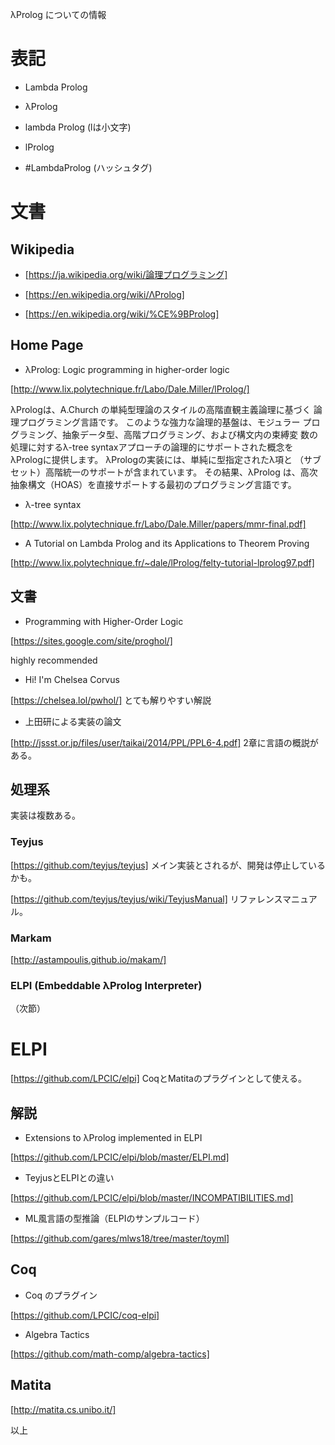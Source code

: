 λProlog についての情報

# 表記

- Lambda Prolog

- λProlog

- lambda Prolog (lは小文字)

- lProlog

- #LambdaProlog (ハッシュタグ)


# 文書

## Wikipedia

- [https://ja.wikipedia.org/wiki/論理プログラミング]

- [https://en.wikipedia.org/wiki/ΛProlog]
- [https://en.wikipedia.org/wiki/%CE%9BProlog]


## Home Page

- λProlog: Logic programming in higher-order logic

[http://www.lix.polytechnique.fr/Labo/Dale.Miller/lProlog/]

λPrologは、A.Church の単純型理論のスタイルの高階直観主義論理に基づく
論理プログラミング言語です。 このような強力な論理的基盤は、モジュラー
プログラミング、抽象データ型、高階プログラミング、および構文内の束縛変
数の処理に対するλ-tree syntaxアプローチの論理的にサポートされた概念を
λPrologに提供します。 λPrologの実装には、単純に型指定されたλ項と
（サブセット）高階統一のサポートが含まれています。 その結果、λProlog
は、高次抽象構文（HOAS）を直接サポートする最初のプログラミング言語です。


- λ-tree syntax

[http://www.lix.polytechnique.fr/Labo/Dale.Miller/papers/mmr-final.pdf]


- A Tutorial on Lambda Prolog and its Applications to Theorem Proving

[http://www.lix.polytechnique.fr/~dale/lProlog/felty-tutorial-lprolog97.pdf]



## 文書

- Programming with Higher-Order Logic

[https://sites.google.com/site/proghol/]

highly recommended


- Hi! I'm Chelsea Corvus

[https://chelsea.lol/pwhol/] とても解りやすい解説


- 上田研による実装の論文

[http://jssst.or.jp/files/user/taikai/2014/PPL/PPL6-4.pdf] 2章に言語の概説がある。



## 処理系

実装は複数ある。

### Teyjus

[https://github.com/teyjus/teyjus] メイン実装とされるが、開発は停止しているかも。

[https://github.com/teyjus/teyjus/wiki/TeyjusManual] リファレンスマニュアル。


### Markam

[http://astampoulis.github.io/makam/]


### ELPI (Embeddable λProlog Interpreter)

（次節）


# ELPI

[https://github.com/LPCIC/elpi] CoqとMatitaのプラグインとして使える。


## 解説

- Extensions to λProlog implemented in ELPI

[https://github.com/LPCIC/elpi/blob/master/ELPI.md]

- TeyjusとELPIとの違い

[https://github.com/LPCIC/elpi/blob/master/INCOMPATIBILITIES.md]

- ML風言語の型推論（ELPIのサンプルコード）

[https://github.com/gares/mlws18/tree/master/toyml]


## Coq

- Coq のプラグイン

[https://github.com/LPCIC/coq-elpi]

- Algebra Tactics

[https://github.com/math-comp/algebra-tactics]


## Matita

[http://matita.cs.unibo.it/]

以上
